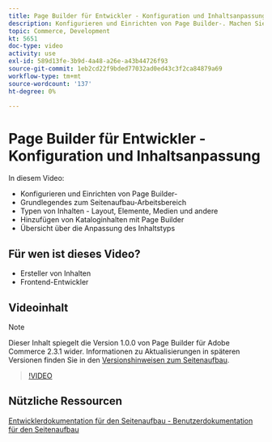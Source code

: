 ```yaml
---
title: Page Builder für Entwickler - Konfiguration und Inhaltsanpassung
description: Konfigurieren und Einrichten von Page Builder-​. Machen Sie sich mit der ​ des Seitenaufbaus vertraut. Verstehen und verwenden Sie Inhaltstypen - Layout, Elemente, Medien und andere ​. Fügen Sie Kataloginhalte mit Page Builder hinzu.
topic: Commerce, Development
kt: 5651
doc-type: video
activity: use
exl-id: 589d13fe-3b9d-4a48-a26e-a43b44726f93
source-git-commit: 1eb2cd22f9bded77032ad0ed43c3f2ca84879a69
workflow-type: tm+mt
source-wordcount: '137'
ht-degree: 0%

---
```


# Page Builder für Entwickler - Konfiguration und Inhaltsanpassung

In diesem Video:

- Konfigurieren und Einrichten von Page Builder-&#x200B;
- Grundlegendes zum Seitenaufbau-Arbeitsbereich &#x200B;
- Typen von Inhalten - Layout, Elemente, Medien und andere &#x200B;
- Hinzufügen von Kataloginhalten mit Page Builder
- Übersicht über die Anpassung des Inhaltstyps

## Für wen ist dieses Video?

- Ersteller von Inhalten
- Frontend-Entwickler

## Videoinhalt

>[!NOTE]
>
>Dieser Inhalt spiegelt die Version 1.0.0 von Page Builder für Adobe Commerce 2.3.1 wider. Informationen zu Aktualisierungen in späteren Versionen finden Sie in den [Versionshinweisen zum Seitenaufbau](https://devdocs.magento.com/page-builder/docs/release-notes.html).

>[!VIDEO](https://video.tv.adobe.com/v/35710?quality=12&learn=on)

## Nützliche Ressourcen

[Entwicklerdokumentation für den Seitenaufbau ](https://devdocs.magento.com/page-builder/docs/index.html)
[- Benutzerdokumentation für den Seitenaufbau](https://docs.magento.com/user-guide/cms/page-builder.html)
